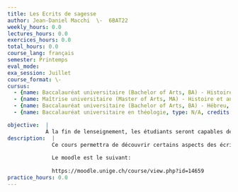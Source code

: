 ```yaml
---
title: Les Ecrits de sagesse
author: Jean-Daniel Macchi  \-  6BAT22
weekly_hours: 0.0
lectures_hours: 0.0
exercices_hours: 0.0
total_hours: 0.0
course_lang: français
semester: Printemps
eval_mode: 
exa_session: Juillet
course_format: \-
cursus:
  - {name: Baccalauréat universitaire (Bachelor of Arts, BA) - Histoire et anthropologie, type: N/A, credits: \-}
  - {name: Maîtrise universitaire (Master of Arts, MA) - Histoire et anthropologie, type: N/A, credits: \-}
  - {name: Baccalauréat universitaire (Bachelor of Arts, BA) - Hébreu, type: N/A, credits: \-}
  - {name: Baccalauréat universitaire en théologie, type: N/A, credits: \-}

objective:  |
            À la fin de lenseignement, les étudiants seront capables de réaliser une analyse critique dune série de textes sapientiaux de la Bible hébraïque. Ils auront également saisi les principaux enjeux historiques de la littérature de sagesse dans le contexte du Proche-Orient ancien.
description:  |
              Ce cours permettra de découvrir certains aspects des écrits de Sagesse bibliques. Comprendre ce quest la Sagesse en général et comment être sage selon lAncien Testament, au regard de la tradition dIsraël et des influences reçues des autres courants de sagesse du Proche-Orient ancien. Il comportera une série danalyse de textes significatifs des livres des Proverbes et de Job.
              
              Le moodle est le suivant: 
              
              https://moodle.unige.ch/course/view.php?id=14659
practice_hours: 0.0
---
```

